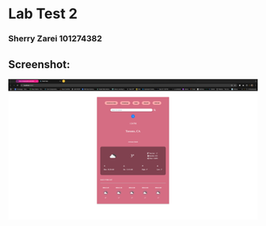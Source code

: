 # Lab Test 2
### Sherry Zarei 101274382

## Screenshot:
![Alt Text](https://github.com/sherryzarei/101274382_comp3123_labtest2/blob/main/Toronto.png)

